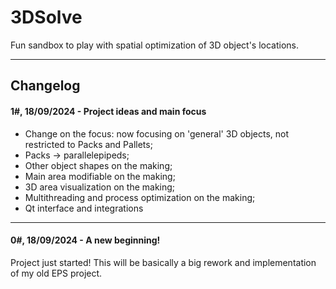 # 3DSolve
Fun sandbox to play with spatial optimization of 3D object's locations.

---
## Changelog 

#### 1#, 18/09/2024 - Project ideas and main focus 
  - Change on the focus: now focusing on 'general' 3D objects, not restricted to Packs and Pallets;
  - Packs -> parallelepipeds;
  - Other object shapes on the making;
  - Main area modifiable on the making;
  - 3D area visualization on the making;
  - Multithreading and process optimization on the making;
  - Qt interface and integrations
---
#### 0#, 18/09/2024 - A new beginning! 
Project just started! This will be basically a big rework and implementation of my old EPS project.
